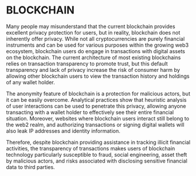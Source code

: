 # BLOCKCHAIN

Many people may misunderstand that the current blockchain provides excellent privacy protection for users, but in reality, blockchain does not inherently offer privacy. While not all cryptocurrencies are purely financial instruments and can be used for various purposes within the growing web3 ecosystem, blockchain users do engage in transactions with digital assets on the blockchain. The current architecture of most existing blockchains relies on transaction transparency to promote trust, but this default transparency and lack of privacy increase the risk of consumer harm by allowing other blockchain users to view the transaction history and holdings of any wallet holder.

The anonymity feature of blockchain is a protection for malicious actors, but it can be easily overcome. Analytical practices show that heuristic analysis of user interactions can be used to penetrate this privacy, allowing anyone transacting with a wallet holder to effectively see their entire financial situation. Moreover, websites where blockchain users interact still belong to the web2 realm, and authorizing transactions or signing digital wallets will also leak IP addresses and identity information.

Therefore, despite blockchain providing assistance in tracking illicit financial activities, the transparency of transactions makes users of blockchain technology particularly susceptible to fraud, social engineering, asset theft by malicious actors, and risks associated with disclosing sensitive financial data to third parties.
